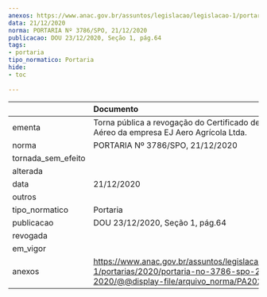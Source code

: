 ```yaml
---
anexos: https://www.anac.gov.br/assuntos/legislacao/legislacao-1/portarias/2020/portaria-no-3786-spo-21-12-2020/@@display-file/arquivo_norma/PA2020-3786.pdf
data: 21/12/2020
norma: PORTARIA Nº 3786/SPO, 21/12/2020
publicacao: DOU 23/12/2020, Seção 1, pág.64
tags:
- portaria
tipo_normatico: Portaria
hide: 
- toc 
 
---
```


|                    | Documento                                                                                                                                            |
|:-------------------|:-----------------------------------------------------------------------------------------------------------------------------------------------------|
| ementa             | Torna pública a revogação do Certificado de Operador Aéreo da empresa EJ Aero Agrícola Ltda.                                                         |
| norma              | PORTARIA Nº 3786/SPO, 21/12/2020                                                                                                                     |
| tornada_sem_efeito |                                                                                                                                                      |
| alterada           |                                                                                                                                                      |
| data               | 21/12/2020                                                                                                                                           |
| outros             |                                                                                                                                                      |
| tipo_normatico     | Portaria                                                                                                                                             |
| publicacao         | DOU 23/12/2020, Seção 1, pág.64                                                                                                                      |
| revogada           |                                                                                                                                                      |
| em_vigor           |                                                                                                                                                      |
| anexos             | https://www.anac.gov.br/assuntos/legislacao/legislacao-1/portarias/2020/portaria-no-3786-spo-21-12-2020/@@display-file/arquivo_norma/PA2020-3786.pdf |